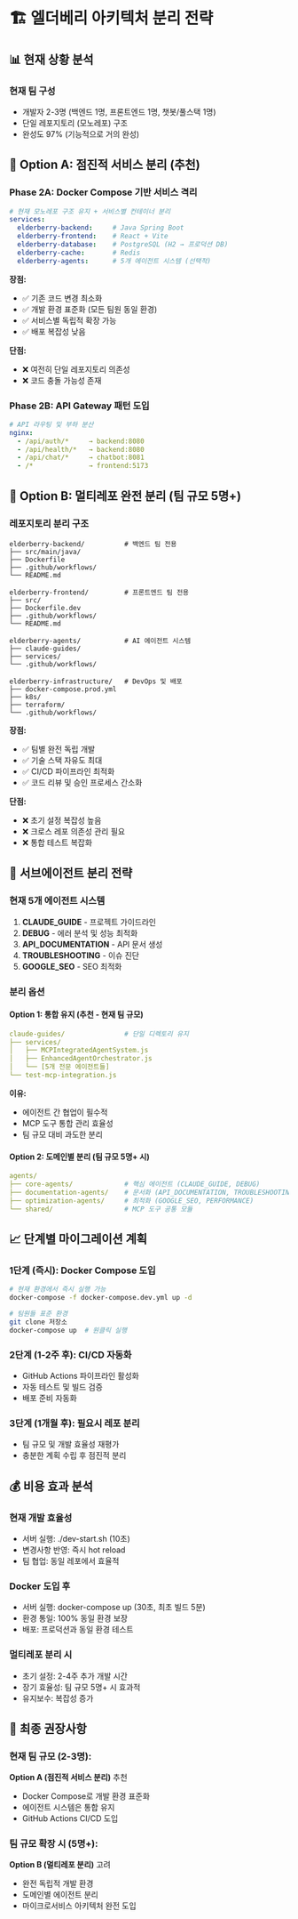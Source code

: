 # 🏗️ 엘더베리 아키텍처 분리 전략

## 📊 현재 상황 분석

### **현재 팀 구성**
- 개발자 2-3명 (백엔드 1명, 프론트엔드 1명, 챗봇/풀스택 1명)
- 단일 레포지토리 (모노레포) 구조
- 완성도 97% (기능적으로 거의 완성)

## 🎯 **Option A: 점진적 서비스 분리 (추천)**

### **Phase 2A: Docker Compose 기반 서비스 격리**
```yaml
# 현재 모노레포 구조 유지 + 서비스별 컨테이너 분리
services:
  elderberry-backend:     # Java Spring Boot
  elderberry-frontend:    # React + Vite
  elderberry-database:    # PostgreSQL (H2 → 프로덕션 DB)
  elderberry-cache:       # Redis
  elderberry-agents:      # 5개 에이전트 시스템 (선택적)
```

**장점:**
- ✅ 기존 코드 변경 최소화
- ✅ 개발 환경 표준화 (모든 팀원 동일 환경)
- ✅ 서비스별 독립적 확장 가능
- ✅ 배포 복잡성 낮음

**단점:**
- ❌ 여전히 단일 레포지토리 의존성
- ❌ 코드 충돌 가능성 존재

### **Phase 2B: API Gateway 패턴 도입**
```yaml
# API 라우팅 및 부하 분산
nginx:
  - /api/auth/*     → backend:8080
  - /api/health/*   → backend:8080  
  - /api/chat/*     → chatbot:8081
  - /*              → frontend:5173
```

## 🚀 **Option B: 멀티레포 완전 분리 (팀 규모 5명+)**

### **레포지토리 분리 구조**
```
elderberry-backend/          # 백엔드 팀 전용
├── src/main/java/
├── Dockerfile
├── .github/workflows/
└── README.md

elderberry-frontend/         # 프론트엔드 팀 전용  
├── src/
├── Dockerfile.dev
├── .github/workflows/
└── README.md

elderberry-agents/           # AI 에이전트 시스템
├── claude-guides/
├── services/
└── .github/workflows/

elderberry-infrastructure/   # DevOps 및 배포
├── docker-compose.prod.yml
├── k8s/
├── terraform/
└── .github/workflows/
```

**장점:**
- ✅ 팀별 완전 독립 개발
- ✅ 기술 스택 자유도 최대
- ✅ CI/CD 파이프라인 최적화
- ✅ 코드 리뷰 및 승인 프로세스 간소화

**단점:**
- ❌ 초기 설정 복잡성 높음
- ❌ 크로스 레포 의존성 관리 필요
- ❌ 통합 테스트 복잡화

## 🤖 **서브에이전트 분리 전략**

### **현재 5개 에이전트 시스템**
1. **CLAUDE_GUIDE** - 프로젝트 가이드라인
2. **DEBUG** - 에러 분석 및 성능 최적화  
3. **API_DOCUMENTATION** - API 문서 생성
4. **TROUBLESHOOTING** - 이슈 진단
5. **GOOGLE_SEO** - SEO 최적화

### **분리 옵션**

#### **Option 1: 통합 유지 (추천 - 현재 팀 규모)**
```yaml
claude-guides/               # 단일 디렉토리 유지
├── services/
│   ├── MCPIntegratedAgentSystem.js
│   ├── EnhancedAgentOrchestrator.js
│   └── [5개 전문 에이전트들]
└── test-mcp-integration.js
```

**이유:**
- 에이전트 간 협업이 필수적
- MCP 도구 통합 관리 효율성
- 팀 규모 대비 과도한 분리

#### **Option 2: 도메인별 분리 (팀 규모 5명+ 시)**
```yaml
agents/
├── core-agents/             # 핵심 에이전트 (CLAUDE_GUIDE, DEBUG)
├── documentation-agents/    # 문서화 (API_DOCUMENTATION, TROUBLESHOOTING)  
├── optimization-agents/     # 최적화 (GOOGLE_SEO, PERFORMANCE)
└── shared/                  # MCP 도구 공통 모듈
```

## 📈 **단계별 마이그레이션 계획**

### **1단계 (즉시): Docker Compose 도입**
```bash
# 현재 환경에서 즉시 실행 가능
docker-compose -f docker-compose.dev.yml up -d

# 팀원들 표준 환경
git clone 저장소
docker-compose up  # 원클릭 실행
```

### **2단계 (1-2주 후): CI/CD 자동화**
- GitHub Actions 파이프라인 활성화
- 자동 테스트 및 빌드 검증
- 배포 준비 자동화

### **3단계 (1개월 후): 필요시 레포 분리**
- 팀 규모 및 개발 효율성 재평가
- 충분한 계획 수립 후 점진적 분리

## 💰 **비용 효과 분석**

### **현재 개발 효율성**
- 서버 실행: ./dev-start.sh (10초)
- 변경사항 반영: 즉시 hot reload
- 팀 협업: 동일 레포에서 효율적

### **Docker 도입 후**
- 서버 실행: docker-compose up (30초, 최초 빌드 5분)
- 환경 통일: 100% 동일 환경 보장
- 배포: 프로덕션과 동일 환경 테스트

### **멀티레포 분리 시**
- 초기 설정: 2-4주 추가 개발 시간
- 장기 효율성: 팀 규모 5명+ 시 효과적
- 유지보수: 복잡성 증가

## 🎯 **최종 권장사항**

### **현재 팀 규모 (2-3명)**: 
**Option A (점진적 서비스 분리)** 추천
- Docker Compose로 개발 환경 표준화
- 에이전트 시스템은 통합 유지
- GitHub Actions CI/CD 도입

### **팀 규모 확장 시 (5명+)**:
**Option B (멀티레포 분리)** 고려
- 완전 독립적 개발 환경
- 도메인별 에이전트 분리
- 마이크로서비스 아키텍처 완전 도입